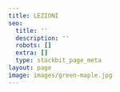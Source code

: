 ```yaml
---
title: LEZIONI
seo:
  title: ''
  description: ''
  robots: []
  extra: []
  type: stackbit_page_meta
layout: page
image: images/green-maple.jpg
---
```

